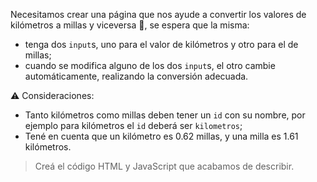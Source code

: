 Necesitamos crear una página que nos ayude a convertir los valores de kilómetros a millas y viceversa :arrows_counterclockwise:, se espera que la misma:

- tenga dos `input`s, uno para el valor de kilómetros y otro para el de millas;
- cuando se modifica alguno de los dos `input`s, el otro cambie automáticamente, realizando la conversión adecuada. 

:warning: Consideraciones:

- Tanto kilómetros como millas deben tener un `id` con su nombre, por ejemplo para kilómetros el `id` deberá ser `kilometros`;
- Tené en cuenta que un kilómetro es 0.62 millas, y una milla es 1.61 kilómetros.

> Creá el código HTML y JavaScript que acabamos de describir.